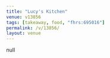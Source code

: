 ```yaml
---
title: "Lucy's Kitchen"
venue: v13856
tags: [takeaway, food, "fhrs:695016"]
permalink: /v/13856/
layout: venue
---
```

null